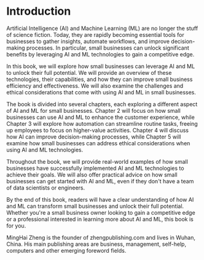 # Introduction

Artificial Intelligence (AI) and Machine Learning (ML) are no longer the stuff of science fiction. Today, they are rapidly becoming essential tools for businesses to gather insights, automate workflows, and improve decision-making processes. In particular, small businesses can unlock significant benefits by leveraging AI and ML technologies to gain a competitive edge.

In this book, we will explore how small businesses can leverage AI and ML to unlock their full potential. We will provide an overview of these technologies, their capabilities, and how they can improve small business efficiency and effectiveness. We will also examine the challenges and ethical considerations that come with using AI and ML in small businesses.

The book is divided into several chapters, each exploring a different aspect of AI and ML for small businesses. Chapter 2 will focus on how small businesses can use AI and ML to enhance the customer experience, while Chapter 3 will explore how automation can streamline routine tasks, freeing up employees to focus on higher-value activities. Chapter 4 will discuss how AI can improve decision-making processes, while Chapter 5 will examine how small businesses can address ethical considerations when using AI and ML technologies.

Throughout the book, we will provide real-world examples of how small businesses have successfully implemented AI and ML technologies to achieve their goals. We will also offer practical advice on how small businesses can get started with AI and ML, even if they don't have a team of data scientists or engineers.

By the end of this book, readers will have a clear understanding of how AI and ML can transform small businesses and unlock their full potential. Whether you're a small business owner looking to gain a competitive edge or a professional interested in learning more about AI and ML, this book is for you.

MingHai Zheng is the founder of zhengpublishing.com and lives in Wuhan, China. His main publishing areas are business, management, self-help, computers and other emerging foreword fields.
